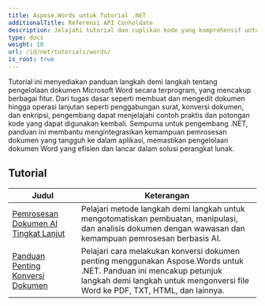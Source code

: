 ```yaml
---
title: Aspose.Words untuk Tutorial .NET
additionalTitle: Referensi API Conholdate
description: Jelajahi tutorial dan cuplikan kode yang komprehensif untuk Aspose.Words untuk .NET! Dari dasar-dasar yang mudah dipahami pemula hingga fitur-fitur tingkat lanjut, berikan petunjuk langkah demi langkah.
type: docs
weight: 10
url: /id/net/tutorials/words/
is_root: true
---
```


Tutorial ini menyediakan panduan langkah demi langkah tentang pengelolaan dokumen Microsoft Word secara terprogram, yang mencakup berbagai fitur. Dari tugas dasar seperti membuat dan mengedit dokumen hingga operasi lanjutan seperti penggabungan surat, konversi dokumen, dan enkripsi, pengembang dapat menjelajahi contoh praktis dan potongan kode yang dapat digunakan kembali. Sempurna untuk pengembang .NET, panduan ini membantu mengintegrasikan kemampuan pemrosesan dokumen yang tangguh ke dalam aplikasi, memastikan pengelolaan dokumen Word yang efisien dan lancar dalam solusi perangkat lunak.

## Tutorial
| Judul | Keterangan |
| --- | --- | 
| [Pemrosesan Dokumen AI Tingkat Lanjut](./advanced-ai-document-processing/) | Pelajari metode langkah demi langkah untuk mengotomatiskan pembuatan, manipulasi, dan analisis dokumen dengan wawasan dan kemampuan pemrosesan berbasis AI. |
| [Panduan Penting Konversi Dokumen](./essential-guide-document-conversions/) | Pelajari cara melakukan konversi dokumen penting menggunakan Aspose.Words untuk .NET. Panduan ini mencakup petunjuk langkah demi langkah untuk mengonversi file Word ke PDF, TXT, HTML, dan lainnya. | 
